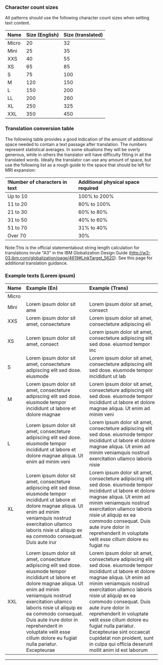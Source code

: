 
<!-- toc start --><!-- toc end -->

### Character count sizes

All patterns should use the following character count sizes when setting text content.

| Name | Size (English) | Size (translated) |
|:--|:--|:--|
| Micro | 20 | 32 |
| Mini | 25 | 35|
| XXS|40| 55|
|XS| 65|85|
|S| 75|100|
|M|120|150|
|L|150|200|
|LL|200|260|
|XL|250|325|
|XXL|350|450|

### Translation conversion table

The following table provides a good indication of the amount of additional space needed to contain a text passage after translation. The numbers represent statistical averages. In some situations they will be overly generous, while in others the translator will have difficulty fitting in all the translated words. Ideally the translator can use any amount of space, but use the following list as a rough guide to the space that should be left for MRI expansion:

!Number of characters in text|Additional physical space required|
|:--|:--|
|Up to 10|100% to 200%|
|11 to 20|80% to 100%|
|21 to 30|60% to 80%|
|31 to 50|40% to 60%|
|51 to 70|31% to 40%|
|Over 70|30%|

Note:This is the official statementabout string length calculation for translations inrule "A3" in the IBM Globalization Design Guide (http://w3-03.ibm.com/globalization/page/4619#LinkTarget_5620). See this page for additional translation guidance.

### Example texts (Lorem ipsum)
|Name | Example (En) | Example (Trans) |
|:--|:--|:--|
|Micro| | |
|Mini | Lorem ipsum dolor sit ame|Lorem ipsum dolor sit amet, consect|
|XXS|Lorem ipsum dolor sit amet, consecteture|Lorem ipsum dolor sit amet, consecteture adipiscing eli|
|XS|Lorem ipsum dolor sit amet, consect|Lorem ipsum dolor sit amet, consecteture adipiscing elit sed dose. eiusmod tempor inc|
|S|Lorem ipsum dolor sit amet, consecteture adipiscing elit sed dose. eiusmode|Lorem ipsum dolor sit amet, consecteture adipiscing elit sed dose. eiusmode tempor incididunt ut lab|
|M|Lorem ipsum dolor sit amet, consecteture adipiscing elit sed dose. eiusmode tempor incididunt ut labore et dolore magnae|Lorem ipsum dolor sit amet, consecteture adipiscing elit sed dose. eiusmode tempor incididunt ut labore et dolore magnae aliqua. Ut enim ad minim veni|
|L|Lorem ipsum dolor sit amet, consecteture adipiscing elit sed dose. eiusmode tempor incididunt ut labore et dolore magnae aliqua. Ut enim ad minim veni|Lorem ipsum dolor sit amet, consecteture adipiscing elit sed dose. eiusmode tempor incididunt ut labore et dolore magnae aliqua. Ut enim ad minim veniamquis nostrud exercitation ullamco laboris nisie|
|XL|Lorem ipsum dolor sit amet, consecteture adipiscing elit sed dose. eiusmode tempor incididunt ut labore et dolore magnae aliqua. Ut enim ad minim veniamquis nostrud exercitation ullamco laboris nisie ut aliquip ex ea commodo consequat. Duis aute irur|Lorem ipsum dolor sit amet, consecteture adipiscing elit sed dose. eiusmode tempor incididunt ut labore et dolore magnae aliqua. Ut enim ad minim veniamquis nostrud exercitation ullamco laboris nisie ut aliquip ex ea commodo consequat. Duis aute irure dolor in reprehenderit in voluptate velit esse cillum dolore eu fugiat nu|
|XXL|Lorem ipsum dolor sit amet, consecteture adipiscing elit sed dose. eiusmode tempor incididunt ut labore et dolore magnae aliqua. Ut enim ad minim veniamquis nostrud exercitation ullamco laboris nisie ut aliquip ex ea commodo consequat. Duis aute irure dolor in reprehenderit in voluptate velit esse cillum dolore eu fugiat nulla pariatur. Excepteurae|Lorem ipsum dolor sit amet, consecteture adipiscing elit sed dose. eiusmode tempor incididunt ut labore et dolore magnae aliqua. Ut enim ad minim veniamquis nostrud exercitation ullamco laboris nisie ut aliquip ex ea commodo consequat. Duis aute irure dolor in reprehenderit in voluptate velit esse cillum dolore eu fugiat nulla pariatur. Excepteurae sint occaecat cupidatat non proident, sunt in culpa qui officia deserunt mollit anim id est laborum|

---

<!-- backlinks start open="true" --><!-- backlinks end -->